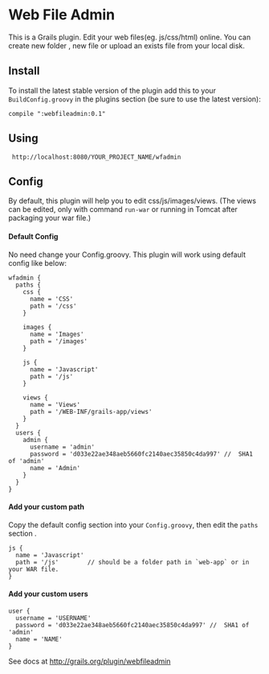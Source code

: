 # Web File Admin
This is a Grails plugin. Edit your web files(eg. js/css/html) online. You can create new folder , new file or upload an exists file from your local disk.

## Install
To install the latest stable version of the plugin add this to your `BuildConfig.groovy` in the plugins section (be sure to use the latest version):

    compile ":webfileadmin:0.1"

## Using
     http://localhost:8080/YOUR_PROJECT_NAME/wfadmin


## Config
By default, this plugin will help you to edit css/js/images/views. (The views can be edited, only with command `run-war` or running in Tomcat after packaging your war file.)

#### Default Config
No need change your Config.groovy. This plugin will work using default config like below:

    wfadmin {
      paths {
        css {
          name = 'CSS'
          path = '/css'
        }

        images {
          name = 'Images'
          path = '/images'
        }

        js {
          name = 'Javascript'
          path = '/js'
        }

        views {
          name = 'Views'
          path = '/WEB-INF/grails-app/views'
        }
      }
      users {
        admin {
          username = 'admin'
          password = 'd033e22ae348aeb5660fc2140aec35850c4da997' //  SHA1 of 'admin'
          name = 'Admin'
        }
      }
    }

#### Add your custom path
Copy the default config section into your `Config.groovy`, then edit the `paths` section .

    js {
      name = 'Javascript'
      path = '/js'        // should be a folder path in `web-app` or in your WAR file.
    }

#### Add your custom users
    user {
      username = 'USERNAME'
      password = 'd033e22ae348aeb5660fc2140aec35850c4da997' //  SHA1 of 'admin'
      name = 'NAME'
    }

See docs at http://grails.org/plugin/webfileadmin
